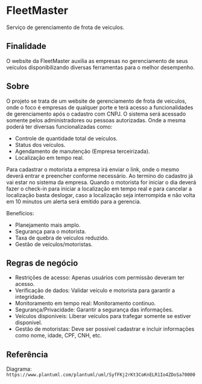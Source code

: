 # FleetMaster
Serviço de gerenciamento de frota de veiculos.

## Finalidade
O website da FleetMaster auxilia as empresas no gerenciamento de seus veículos disponibilizando diversas ferramentas para o melhor desempenho.

## Sobre
O projeto se trata de um website de gerenciamento de frota de veiculos, onde o foco é empresas de qualquer porte e 
terá acesso a funcionalidades de gerenciamento após o cadastro com CNPJ. O sistema será acessado somente pelos administradores ou pessoas autorizadas. Onde a mesma poderá ter diversas funcionalizadas como:
 - Controle de quantidade total de veículos.
 - Status dos veículos.
 - Agendamento de manutenção (Empresa terceirizada).
 - Localização em tempo real.

Para cadastrar o motorista a empresa irá enviar o link, onde o mesmo deverá entrar e preencher conforme necessário. Ao termino do cadastro já vai estar no sistema da 
empresa.
Quando o motorista for iniciar o dia deverá fazer o check-in para iniciar a localização em tempo real e para cancelar a localização basta deslogar, caso a localização 
seja interrompida e não volta em 10 minutos um alerta será emitido para a gerencia.

Benefícios:
- Planejamento mais amplo.
- Segurança para o motorista.
- Taxa de quebra de veiculos reduzido.
- Gestão de veículos/motoristas.

## Regras de negócio
- Restrições de acesso: Apenas usuários com permissão deveram ter acesso.
- Verificação de dados: Validar veículo e motorista para garantir a integridade.
- Monitoramento em tempo real: Monitoramento continuo.
- Segurança/Privacidade: Garantir a segurança das informações.
- Veículos disponiveis: Liberar veículos para trafegar somente se estiver disponivel.
- Gestão de motoristas: Deve ser possivel cadastrar e incluir informações como nome, idade, CPF, CNH, etc.

## Referência
Diagrama: `https://www.plantuml.com/plantuml/uml/SyfFKj2rKt3CoKnELR1Io4ZDoSa70000`
